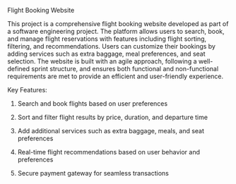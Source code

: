 Flight Booking Website

This project is a comprehensive flight booking website developed as part of a software engineering project. The platform allows users to search, book, and manage flight reservations with features including flight sorting, filtering, and recommendations. Users can customize their bookings by adding services such as extra baggage, meal preferences, and seat selection. The website is built with an agile approach, following a well-defined sprint structure, and ensures both functional and non-functional requirements are met to provide an efficient and user-friendly experience.

Key Features:

1. Search and book flights based on user preferences

2. Sort and filter flight results by price, duration, and departure time

3. Add additional services such as extra baggage, meals, and seat preferences

4. Real-time flight recommendations based on user behavior and preferences

5. Secure payment gateway for seamless transactions
